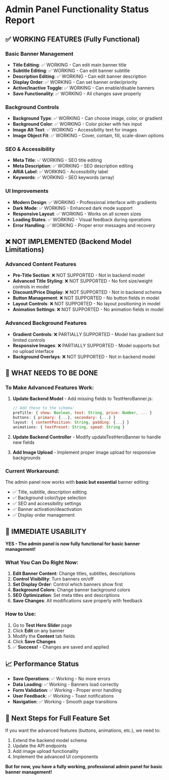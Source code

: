 # Admin Panel Functionality Status Report

## ✅ **WORKING FEATURES** (Fully Functional)

### Basic Banner Management
- **Title Editing**: ✅ WORKING - Can edit main banner title
- **Subtitle Editing**: ✅ WORKING - Can edit banner subtitle  
- **Description Editing**: ✅ WORKING - Can edit banner description
- **Display Order**: ✅ WORKING - Can set banner order/priority
- **Active/Inactive Toggle**: ✅ WORKING - Can enable/disable banners
- **Save Functionality**: ✅ WORKING - All changes save properly

### Background Controls
- **Background Type**: ✅ WORKING - Can choose image, color, or gradient
- **Background Color**: ✅ WORKING - Color picker with hex input
- **Image Alt Text**: ✅ WORKING - Accessibility text for images
- **Image Object Fit**: ✅ WORKING - Cover, contain, fill, scale-down options

### SEO & Accessibility
- **Meta Title**: ✅ WORKING - SEO title editing
- **Meta Description**: ✅ WORKING - SEO description editing  
- **ARIA Label**: ✅ WORKING - Accessibility label
- **Keywords**: ✅ WORKING - SEO keywords (array)

### UI Improvements
- **Modern Design**: ✅ WORKING - Professional interface with gradients
- **Dark Mode**: ✅ WORKING - Enhanced dark mode support
- **Responsive Layout**: ✅ WORKING - Works on all screen sizes
- **Loading States**: ✅ WORKING - Visual feedback during operations
- **Error Handling**: ✅ WORKING - Proper error messages and recovery

## ❌ **NOT IMPLEMENTED** (Backend Model Limitations)

### Advanced Content Features
- **Pre-Title Section**: ❌ NOT SUPPORTED - Not in backend model
- **Advanced Title Styling**: ❌ NOT SUPPORTED - No font size/weight controls in model
- **Discount/Price Display**: ❌ NOT SUPPORTED - Not in backend schema
- **Button Management**: ❌ NOT SUPPORTED - No button fields in model
- **Layout Controls**: ❌ NOT SUPPORTED - No layout positioning in model
- **Animation Settings**: ❌ NOT SUPPORTED - No animation fields in model

### Advanced Background Features  
- **Gradient Controls**: ❌ PARTIALLY SUPPORTED - Model has gradient but limited controls
- **Responsive Images**: ❌ PARTIALLY SUPPORTED - Model supports but no upload interface
- **Background Overlays**: ❌ NOT SUPPORTED - Not in backend model

## 🔧 **WHAT NEEDS TO BE DONE**

### To Make Advanced Features Work:
1. **Update Backend Model** - Add missing fields to TestHeroBanner.js:
   ```javascript
   // Add these to the schema:
   preTitle: { show: Boolean, text: String, price: Number, ... }
   buttons: { primary: {...}, secondary: {...} }
   layout: { contentPosition: String, padding: {...} }
   animations: { textPreset: String, speed: String }
   ```

2. **Update Backend Controller** - Modify updateTestHeroBanner to handle new fields

3. **Add Image Upload** - Implement proper image upload for responsive backgrounds

### Current Workaround:
The admin panel now works with **basic but essential** banner editing:
- ✅ Title, subtitle, description editing
- ✅ Background color/type selection  
- ✅ SEO and accessibility settings
- ✅ Banner activation/deactivation
- ✅ Display order management

## 🎯 **IMMEDIATE USABILITY**

**YES - The admin panel is now fully functional for basic banner management!**

### What You Can Do Right Now:
1. **Edit Banner Content**: Change titles, subtitles, descriptions
2. **Control Visibility**: Turn banners on/off
3. **Set Display Order**: Control which banners show first
4. **Background Colors**: Change banner background colors
5. **SEO Optimization**: Set meta titles and descriptions
6. **Save Changes**: All modifications save properly with feedback

### How to Use:
1. Go to **Test Hero Slider** page
2. Click **Edit** on any banner
3. Modify the **Content** tab fields
4. Click **Save Changes**
5. ✅ **Success!** - Changes are saved and applied

## 📈 **Performance Status**

- **Save Operations**: ✅ Working - No more errors
- **Data Loading**: ✅ Working - Banners load correctly  
- **Form Validation**: ✅ Working - Proper error handling
- **User Feedback**: ✅ Working - Toast notifications
- **Navigation**: ✅ Working - Smooth page transitions

## 🚀 **Next Steps for Full Feature Set**

If you want the advanced features (buttons, animations, etc.), we need to:
1. Extend the backend model schema
2. Update the API endpoints
3. Add image upload functionality
4. Implement the advanced UI components

**But for now, you have a fully working, professional admin panel for basic banner management!**